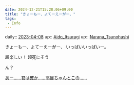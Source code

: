 ```yaml
---
date: 2024-12-21T15:20:06+09:00
title: "きょーもー、よてーえーがー、"
tags:
 - Info
---
```


daily:: [2023-04-08](/Daily_Note/2023-04-08.md)
up:: [Aido_Itsuragi](Bar/Novel/Nacaria/Aido_Itsuragi.md)
up:: [Narana_Tsunohashi](Bar/Novel/Nacaria/Narana_Tsunohashi.md)

きょーもー、よてーえーがー、
いっぱいいっぱいー。

超楽しい！
超死にそう

ん？

[あー……君は確か……高目ちゃんとこの……](Info/あー……君は確か……高目ちゃんとこの…….md)
